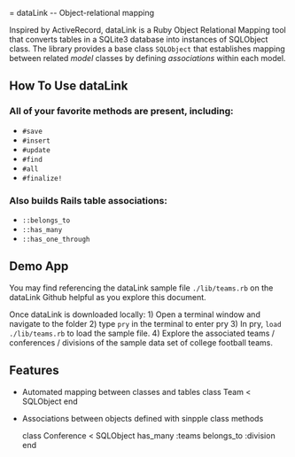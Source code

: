 = dataLink -- Object-relational mapping

Inspired by ActiveRecord, dataLink is a Ruby Object Relational Mapping tool
that converts tables in a SQLite3 database into instances of SQLObject class.
The library provides a base class `SQLObject` that establishes mapping between
related *model* classes by defining *associations* within each model.


How To Use dataLink
-------------------

### All of your favorite methods are present, including:
* `#save`
* `#insert`
* `#update`
* `#find`
* `#all`
* `#finalize!`

### Also builds Rails table associations:
* `::belongs_to`
* `::has_many`
* `::has_one_through`

Demo App
--------

You may find referencing the dataLink sample file `./lib/teams.rb` on the dataLink Github helpful as you
explore this document.

Once dataLink is downloaded locally:
    1) Open a terminal window and navigate to the folder
    2) type `pry` in the terminal to enter pry
    3) In pry, `load ./lib/teams.rb` to load the sample file.
    4) Explore the associated teams / conferences / divisions of the sample data set of college football teams.


Features
--------

* Automated mapping between classes and tables
    class Team < SQLObject
    end

* Associations between objects defined with sinpple class methods

    class Conference < SQLObject
      has_many :teams
      belongs_to :division
    end
